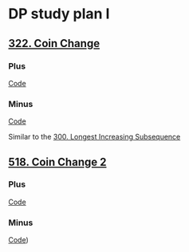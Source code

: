 # DP study plan I

## [322. Coin Change](https://leetcode.com/problems/coin-change/)

### Plus
[Code](../src/322.coin-change.cpp)

### Minus
[Code](../src/322.coin-change_1.cpp)

Similar to the [300. Longest Increasing Subsequence](https://leetcode.com/problems/longest-increasing-subsequence/)

## [518. Coin Change 2](https://leetcode.com/problems/coin-change-2/)

### Plus
[Code](../src/518.coin-change-2.cpp)

### Minus
[Code](../src/518.coin-change-2_1.cpp))
